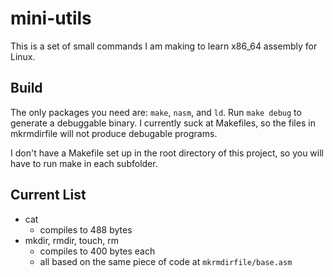 # mini-utils
This is a set of small commands I am making to learn x86_64 assembly for Linux.

## Build
The only packages you need are: `make`, `nasm`, and `ld`.
Run `make debug` to generate a debuggable binary.
I currently suck at Makefiles, so the files in mkrmdirfile will not produce debugable programs.

I don't have a Makefile set up in the root directory of this project, so you will have to run make in each subfolder.

## Current List
- cat
	- compiles to 488 bytes
- mkdir, rmdir, touch, rm
	- compiles to 400 bytes each
	- all based on the same piece of code at `mkrmdirfile/base.asm`
